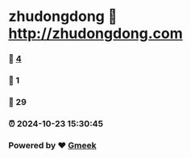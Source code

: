 # zhudongdong :link: http://zhudongdong.com 
### :page_facing_up: [4](http://zhudongdong.com/tag.html) 
### :speech_balloon: 1 
### :hibiscus: 29 
### :alarm_clock: 2024-10-23 15:30:45 
### Powered by :heart: [Gmeek](https://github.com/Meekdai/Gmeek)
